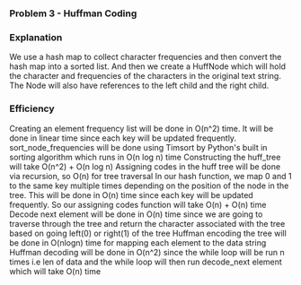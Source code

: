 ### Problem 3 - Huffman Coding

### Explanation

We use a hash map to collect character frequencies and then convert the hash map into a sorted list. And then we create a HuffNode which will hold the character and frequencies of the characters in the original text string. The Node will also have references to the left child and the right child. 

### Efficiency

Creating an element frequency list will be done in O(n^2) time. It will be done in linear time since each key will be updated frequently. 
sort_node_frequencies will be done using Timsort by Python's built in sorting algorithm which runs in O(n log n) time
Constructing the huff_tree will take O(n^2) + O(n log n)
Assigning codes in the huff tree will be done via recursion, so O(n) for tree traversal
In our hash function, we map 0 and 1 to the same key multiple times depending on the position of the node in the tree. This will be done in O(n) time since each key will be updated frequently. So our assigning codes function will take O(n) + O(n) time
Decode next element will be done in O(n) time since we are going to traverse through the tree and return the character associated with the tree based on going left(0) or right(1) of the tree
Huffman encoding the tree will be done in O(nlogn) time for mapping each element to the data string
Huffman decoding will be done in O(n^2) since the while loop will be run n times i.e len of data and the while loop will then run decode_next element which will take O(n) time